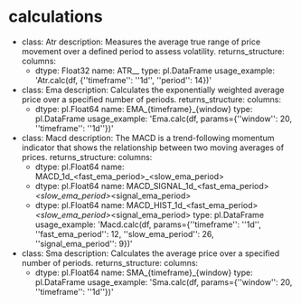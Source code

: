 ﻿# calculations
- class: Atr
  description: Measures the average true range of price movement over a defined period
    to assess volatility.
  returns_structure:
    columns:
    - dtype: Float32
      name: ATR_<timeframe>_<period>
    type: pl.DataFrame
  usage_example: 'Atr.calc(df, {''timeframe'': ''1d'', ''period'': 14})'
- class: Ema
  description: Calculates the exponentially weighted average price over a specified
    number of periods.
  returns_structure:
    columns:
    - dtype: pl.Float64
      name: EMA_{timeframe}_{window}
    type: pl.DataFrame
  usage_example: 'Ema.calc(df, params={''window'': 20, ''timeframe'': ''1d''})'
- class: Macd
  description: The MACD is a trend-following momentum indicator that shows the relationship
    between two moving averages of prices.
  returns_structure:
    columns:
    - dtype: pl.Float64
      name: MACD_1d_<fast_ema_period>_<slow_ema_period>
    - dtype: pl.Float64
      name: MACD_SIGNAL_1d_<fast_ema_period>_<slow_ema_period>_<signal_ema_period>
    - dtype: pl.Float64
      name: MACD_HIST_1d_<fast_ema_period>_<slow_ema_period>_<signal_ema_period>
    type: pl.DataFrame
  usage_example: 'Macd.calc(df, params={''timeframe'': ''1d'', ''fast_ema_period'':
    12, ''slow_ema_period'': 26, ''signal_ema_period'': 9})'
- class: Sma
  description: Calculates the average price over a specified number of periods.
  returns_structure:
    columns:
    - dtype: pl.Float64
      name: SMA_{timeframe}_{window}
    type: pl.DataFrame
  usage_example: 'Sma.calc(df, params={''window'': 20, ''timeframe'': ''1d''})'
